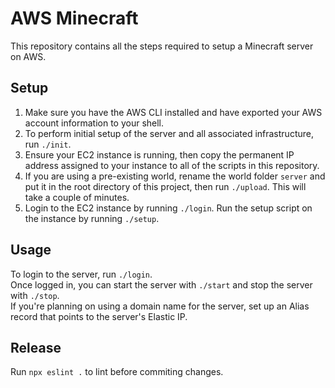 # AWS Minecraft
This repository contains all the steps required to setup a Minecraft server on AWS.

## Setup
1. Make sure you have the AWS CLI installed and have exported your AWS account information to your shell.  
2. To perform initial setup of the server and all associated infrastructure, run `./init`.  
3. Ensure your EC2 instance is running, then copy the permanent IP address assigned to your instance to all of the scripts in this repository.
4. If you are using a pre-existing world, rename the world folder `server` and put it in the root directory of this project, then run `./upload`. This will take a couple of minutes.  
5. Login to the EC2 instance by running `./login`. Run the setup script on the instance by running `./setup`.  

## Usage
To login to the server, run `./login`.  
Once logged in, you can start the server with `./start` and stop the server with `./stop`.  
If you're planning on using a domain name for the server, set up an Alias record that points to the server's Elastic IP.

<!-- 1. From within the server folder (which is not commited in this repo), run `tmux` to create a new session. Run `./start.sh` to start the server.
2. Now type Ctrl+B then D to detach from this tmux head. You can now exit out of your EC2 instance without the server stopping. To reattach to the head, run `tmux attach -t 0`. -->

## Release
Run `npx eslint .` to lint before commiting changes.